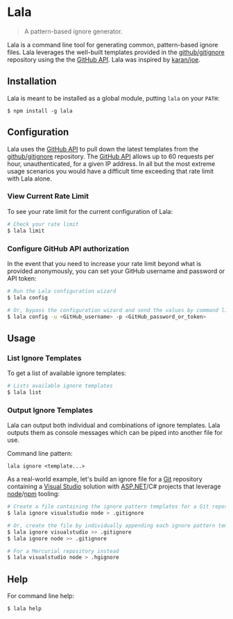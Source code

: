 # Lala

> A pattern-based ignore generator.

Lala is a command line tool for generating common, pattern-based ignore files.  Lala leverages the well-built templates provided in the [github/gitignore](https://github.com/github/gitignore) repository using the the [GitHub API](https://developer.github.com/v3/).  Lala was inspired by [karan/joe](https://github.com/karan/joe).

## Installation

Lala is meant to be installed as a global module, putting `lala` on your `PATH`:

```
$ npm install -g lala
```

## Configuration

Lala uses the [GitHub API](https://developer.github.com/v3/) to pull down the latest templates from the [github/gitignore](https://github.com/github/gitignore) repository.  The [GitHub API](https://developer.github.com/v3/) allows up to 60 requests per hour, unauthenticated, for a given IP address.  In all but the most extreme usage scenarios you would have a difficult time exceeding that rate limit with Lala alone.

### View Current Rate Limit

To see your rate limit for the current configuration of Lala:

```sh
# Check your rate limit
$ lala limit
```

### Configure GitHub API authorization

In the event that you need to increase your rate limit beyond what is provided anonymously, you can set your GitHub username and password or API token:

```sh
# Run the Lala configuration wizard
$ lala config

# Or, bypass the configuration wizard and send the values by command line parameters
$ lala config -u <GitHub_username> -p <GitHub_password_or_token>
```

## Usage

### List Ignore Templates

To get a list of available ignore templates:

```sh
# Lists available ignore templates
$ lala list
```

### Output Ignore Templates

Lala can output both individual and combinations of ignore templates.  Lala outputs them as console messages which can be piped into another file for use.

Command line pattern:

```
lala ignore <template...>
```

As a real-world example, let's build an ignore file for a [Git](https://git-scm.com) repository containing a [Visual Studio](https://www.visualstudio.com) solution with [ASP.NET](http://www.asp.net/)/C# projects that leverage [node](https://nodejs.org)/[npm](https://www.npmjs.com) tooling:

```sh
# Create a file containing the ignore pattern templates for a Git repository
$ lala ignore visualstudio node > .gitignore

# Or, create the file by individually appending each ignore pattern template
$ lala ignore visualstudio >> .gitignore
$ lala ignore node >> .gitignore

# For a Mercurial repository instead
$ lala visualstudio node > .hgignore
```

## Help

For command line help:

```
$ lala help
```
